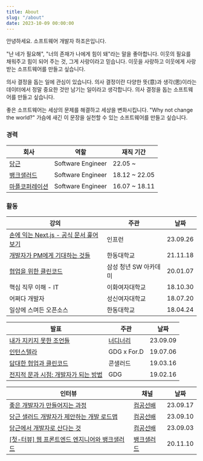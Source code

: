 ```yaml
---
title: About
slug: "/about"
date: 2023-10-09 00:00:00
---
```


안녕하세요. 소프트웨어 개발자 하조은입니다.

"난 네가 필요해", "너의 존재가 나에게 힘이 돼"라는 말을 좋아합니다. 이웃의 필요를 채워주고 힘이 되어 주는 것, 그게 사랑이라고 믿습니다. 이웃을 사랑하고 이웃에게 사랑받는 소프트웨어를 만들고 싶습니다.

의사 결정을 돕는 일에 관심이 있습니다. 의사 결정이란 다양한 뜻(意)과 생각(思)이라는 데이터에서 정말 중요한 것만 남기는 일이라고 생각합니다. 의사 결정을 돕는 소프트웨어를 만들고 싶습니다.

좋은 소프트웨어는 세상의 문제를 해결하고 세상을 변화시킵니다. "Why not change the world?" 가슴에 새긴 이 문장을 실천할 수 있는 소프트웨어를 만들고 싶습니다.

### 경력

|회사|역할|재직 기간|
|---|---|---|
| [당근](https://www.daangn.com/) | Software Engineer | 22.05 ~ |
| [뱅크샐러드](https://www.banksalad.com/) | Software Engineer | 18.12 ~ 22.05 |
| [마플코퍼레이션](https://www.marpple.com/kr/) | Software Engineer | 16.07 ~ 18.11 |

### 활동

|강의|주관|날짜|
|---|---|---|
| [손에 익는 Next.js - 공식 문서 훑어보기](https://inf.run/g7L2) | 인프런 | 23.09.26 |
| [개발자가 PM에게 기대하는 것들](https://hajoeun.notion.site/PM-9d9627d3b50144b094ceb7b1e25c7d12) | 한동대학교 | 21.11.18 |
| [협업을 위한 클린코드](https://speakerdeck.com/hajoeun/200107-ssafy) | 삼성 청년 SW 아카데미 | 20.01.07 |
| 핵심 직무 이해 - IT | 이화여자대학교 | 18.10.30 |
| 어쩌다 개발자 | 성신여자대학교 | 18.07.20 |
| 일상에 스며든 오픈소스 | 한동대학교 | 18.04.24 |

|발표|주관|날짜|
|---|---|---|
| [내가 지키지 못한 조언들](https://speakerdeck.com/hajoeun/230909-ne-o-rdinary-demoday) | [너디너리](https://demoday.neordinary.co.kr/) | 23.09.09 |
| [인턴스텔라](https://speakerdeck.com/hajoeun/190706-gdg-x-for-dot-d) | GDG x For.D | 19.07.06 |
| [담대한 협업과 클린코드](https://speakerdeck.com/hajoeun/190316-con-salad) | 콘샐러드 | 19.03.16 |
| [전지적 문과 시점: 개발자가 되는 방법](https://speakerdeck.com/hajoeun/190216-gdg) | GDG | 19.02.16 |

|인터뷰|채널|날짜|
|---|---|---|
| [좋은 개발자가 만들어지는 과정](https://youtu.be/ouFkgwqE2dw?si=Wtw1Sl0Qa-tUgYyv) | [컴공선배](https://www.youtube.com/@comgongbro) | 23.09.17 |
| [당근 샐러드 개발자가 제안하는 개발 로드맵](https://youtu.be/gYPOhwi87AU?si=_fXqxbNWxfmEfH7Z) | [컴공선배](https://www.youtube.com/@comgongbro) | 23.09.10 |
| [당근에서 개발자로 산다는 것](https://youtu.be/yV4i3-uuxxw?si=LcPFuFspeIIH7far) | [컴공선배](https://www.youtube.com/@comgongbro) | 23.09.03 |
| [[첫-터뷰] 웹 프론트엔드 엔지니어와 뱅크샐러드](https://youtu.be/KCZfB2_JzlU?si=Iy5Q4iVeoRwNPE_j) | [뱅크샐러드](https://www.youtube.com/@banksalad) | 20.11.10 |
